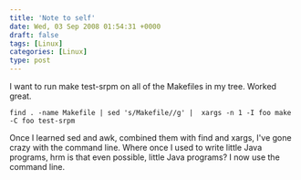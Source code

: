 ```yaml
---
title: 'Note to self'
date: Wed, 03 Sep 2008 01:54:31 +0000
draft: false
tags: [Linux]
categories: [Linux]
type: post
---
```


I want to run make test-srpm on all of the Makefiles in my tree. Worked great.

`find . -name Makefile | sed 's/Makefile//g' |  xargs -n 1 -I foo make -C foo test-srpm`

Once I learned sed and awk, combined them with find and xargs, I've gone crazy with the command line. Where once I used to write little Java programs, hrm is that even possible, little Java programs? I now use the command line.